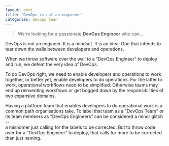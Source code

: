 ```yaml
---
layout: post
title: "DevOps is not an engineer"
categories: devops lean
---
```

> We're looking for a passionate **DevOps Engineer** who can...

DevOps is not an engineer. It is a mindset. It is an idea.
One that intends to tear down the walls between developers and operations.

When we throw software over the wall to a “DevOps Engineer” to deploy and run,
we defeat the very idea of DevOps.

To do DevOps right, 
we need to enable developers and operations to work together,
or better yet, enable developers to do operations. 
For the latter to work, 
operational workflows need to be simplified. 
Otherwise teams may end up reinventing workflows 
or get bogged down by the responsibilities of two expansive domains. 

Having a platform team that enables developers 
to do operational work is a common path organisations take.
To label that team as a "DevOps Team"
or its team members as "DevOps Engineers"
can be considered a minor glitch --  
a misnomer just calling for the labels to be corrected.
But to throw code over for a "DevOps Engineer"
to deploy, that calls for more to be corrected than just naming.
